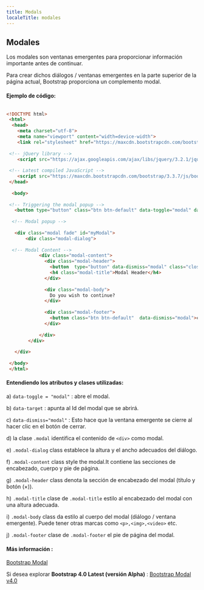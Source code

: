 ```yaml
---
title: Modals
localeTitle: modales
---
```

## Modales

Los modales son ventanas emergentes para proporcionar información importante antes de continuar.

Para crear dichos diálogos / ventanas emergentes en la parte superior de la página actual, Bootstrap proporciona un complemento modal.

#### Ejemplo de código:

```html

<!DOCTYPE html> 
 <html> 
  <head> 
    <meta charset="utf-8"> 
    <meta name="viewport" content="width=device-width"> 
    <link rel="stylesheet" href="https://maxcdn.bootstrapcdn.com/bootstrap/3.3.7/css/bootstrap.min.css"> 
 
 <!-- jQuery library --> 
    <script src="https://ajax.googleapis.com/ajax/libs/jquery/3.2.1/jquery.min.js"></script> 
 
 <!-- Latest compiled JavaScript --> 
    <script src="https://maxcdn.bootstrapcdn.com/bootstrap/3.3.7/js/bootstrap.min.js"></script> 
 </head> 
 
  <body> 
 
 <!-- Triggering the modal popup --> 
   <button type="button" class="btn btn-default" data-toggle="modal" data-target="#myModal">Open Modal</button> 
 
  <!-- Modal popup --> 
 
   <div class="modal fade" id="myModal"> 
       <div class="modal-dialog"> 
 
  <!-- Modal Content --> 
            <div class="modal-content"> 
              <div class="modal-header"> 
                <button  type="button" data-dismiss="modal" class="close">&times;</button> 
                <h4 class="modal-title">Modal Header</h4> 
              </div> 
 
              <div class="modal-body"> 
                Do you wish to continue? 
              </div> 
 
              <div class="modal-footer"> 
                <button class="btn btn-default"  data-dismiss="modal">close</button> 
              </div> 
 
            </div> 
        </div> 
 
   </div> 
 
 </body> 
 </html> 
```

#### Entendiendo los atributos y clases utilizadas:

a) `data-toggle = "modal"` : abre el modal.

b) `data-target` : apunta al Id del modal que se abrirá.

c) `data-dismiss="modal"` : Esto hace que la ventana emergente se cierre al hacer clic en el botón de cerrar.

d) la clase `.modal` identifica el contenido de `<div>` como modal.

e) `.modal-dialog` class establece la altura y el ancho adecuados del diálogo.

f) `.modal-content` class style the modal.It contiene las secciones de encabezado, cuerpo y pie de página.

g) `.modal-header` class denota la sección de encabezado del modal (título y botón (×)).

h) `.modal-title` clase de `.modal-title` estilo al encabezado del modal con una altura adecuada.

i) `.modal-body` class da estilo al cuerpo del modal (diálogo / ventana emergente). Puede tener otras marcas como `<p>,<img>,<video>` etc.

j) `.modal-footer` clase de `.modal-footer` el pie de página del modal.

#### Más información :

[Bootstrap Modal](https://bootstrapbay.com/blog/working-bootstrap-modal/)

Si desea explorar **__Bootstrap 4.0 Latest (versión Alpha)__** : [Bootstrap Modal v4.0](https://getbootstrap.com/docs/4.0/components/modal/)